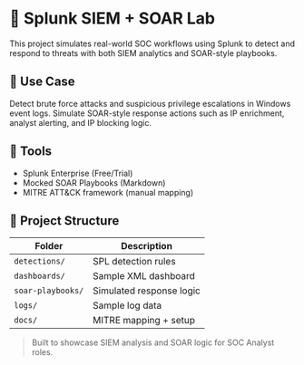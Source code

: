 # 🔐 Splunk SIEM + SOAR Lab

This project simulates real-world SOC workflows using Splunk to detect and respond to threats with both SIEM analytics and SOAR-style playbooks.

## 📌 Use Case
Detect brute force attacks and suspicious privilege escalations in Windows event logs. Simulate SOAR-style response actions such as IP enrichment, analyst alerting, and IP blocking logic.

## 🧰 Tools
- Splunk Enterprise (Free/Trial)
- Mocked SOAR Playbooks (Markdown)
- MITRE ATT&CK framework (manual mapping)

## 📂 Project Structure
| Folder | Description |
|--------|-------------|
| `detections/` | SPL detection rules |
| `dashboards/` | Sample XML dashboard |
| `soar-playbooks/` | Simulated response logic |
| `logs/` | Sample log data |
| `docs/` | MITRE mapping + setup |

> Built to showcase SIEM analysis and SOAR logic for SOC Analyst roles.
